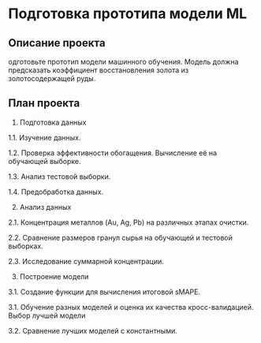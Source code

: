 # Подготовка прототипа модели ML

## Описание проекта
одготовьте прототип модели машинного обучения. 
Модель должна предсказать коэффициент восстановления золота из золотосодержащей руды.
 
## План проекта
1. Подготовка данных

1.1. Изучение данных.

1.2. Проверка эффективности обогащения. Вычисление её на обучающей выборке.

1.3. Анализ тестовой выборки.

1.4. Предобработка данных.

2. Анализ данных

2.1. Концентрация металлов (Au, Ag, Pb) на различных этапах очистки.

2.2. Сравнение размеров гранул сырья на обучающей и тестовой выборках.

2.3. Исследование суммарной концентрации.

3. Построение модели

3.1. Создание функции для вычисления итоговой sMAPE.

3.1. Обучение разных моделей и оценка их качества кросс-валидацией. Выбор лучшей модели

3.2. Сравнение лучших моделей с константными.

